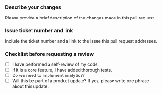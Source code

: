 ### Describe your changes

Please provide a brief description of the changes made in this pull request.

### Issue ticket number and link

Include the ticket number and a link to the issue this pull request addresses.

### Checklist before requesting a review

- [ ] I have performed a self-review of my code.
- [ ] If it is a core feature, I have added thorough tests.
- [ ] Do we need to implement analytics?
- [ ] Will this be part of a product update? If yes, please write one phrase about this update.
